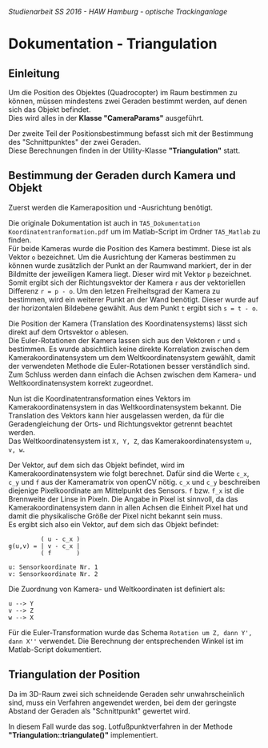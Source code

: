 *Studienarbeit SS 2016 - HAW Hamburg - optische Trackinganlage*
# Dokumentation - Triangulation

## Einleitung
Um die Position des Objektes (Quadrocopter) im Raum bestimmen zu können, müssen mindestens zwei Geraden bestimmt werden, auf denen sich das Objekt befindet.  
Dies wird alles in der **Klasse "CameraParams"** ausgeführt.

Der zweite Teil der Positionsbestimmung befasst sich mit der Bestimmung des "Schnittpunktes" der zwei Geraden.  
Diese Berechnungen finden in der  Utility-Klasse **"Triangulation"** statt.


## Bestimmung der Geraden durch Kamera und Objekt
Zuerst werden die Kameraposition und -Ausrichtung benötigt.

Die originale Dokumentation ist auch in `TA5_Dokumentation Koordinatentranformation.pdf` um im Matlab-Script im Ordner `TA5_Matlab` zu finden.  
Für beide Kameras wurde die Position des Kamera bestimmt. Diese ist als Vektor `o` bezeichnet. Um die Ausrichtung der Kameras bestimmen zu können wurde zusätzlich der Punkt an der Raumwand markiert, der in der Bildmitte der jeweiligen Kamera liegt. Dieser wird mit Vektor `p` bezeichnet.  
Somit ergibt sich der Richtungsvektor der Kamera `r` aus der vektoriellen Differenz `r = p - o`.
Um den letzen Freiheitsgrad der Kamera zu bestimmen, wird ein weiterer Punkt an der Wand benötigt. Dieser wurde auf der horizontalen Bildebene gewählt. Aus dem Punkt `t` ergibt sich `s = t - o`.

Die Position der Kamera (Translation des Koordinatensystems) lässt sich direkt auf dem Ortsvektor `o` ablesen.  
Die Euler-Rotationen der Kamera lassen sich aus den Vektoren `r` und `s` bestimmen. Es wurde absichtlich keine direkte Korrelation zwischen dem Kamerakoordinatensystem um dem Weltkoordinatensystem gewählt, damit der verwendeten Methode die Euler-Rotationen besser verständlich sind. Zum Schluss werden dann einfach die Achsen zwischen dem Kamera- und Weltkoordinatensystem korrekt zugeordnet.

Nun ist die Koordinatentransformation eines Vektors im Kamerakoordinatensystem in das Weltkoordinatensystem bekannt. Die Translation des Vektors kann hier ausgelassen werden, da für die Geradengleichung der Orts- und Richtungsvektor getrennt beachtet werden.  
Das Weltkoordinatensystem ist `X, Y, Z`, das Kamerakoordinatensystem `u, v, w`.

Der Vektor, auf dem sich das Objekt befindet, wird im Kamerakoordinatensystem wie folgt berechnet. Dafür sind die Werte `c_x`, `c_y` und `f` aus der Kameramatrix von openCV nötig. `c_x` und `c_y` beschreiben diejenige Pixelkoordinate am Mittelpunkt des Sensors. `f` bzw. `f_x` ist die Brennweite der Linse in Pixeln. Die Angabe in Pixel ist sinnvoll, da das Kamerakoordinatensystem dann in allen Achsen die Einheit Pixel hat und damit die physikalische Größe der Pixel nicht bekannt sein muss.  
Es ergibt sich also ein Vektor, auf dem sich das Objekt befindet:

```
         ( u - c_x )
g(u,v) = | v - c_x |
         ( f       )
          
u: Sensorkoordinate Nr. 1
v: Sensorkoordinate Nr. 2
```

Die Zuordnung von Kamera- und Weltkoordinaten ist definiert als:

```
u --> Y
v --> Z
w --> X
```

Für die Euler-Transformation wurde das Schema `Rotation um Z, dann Y', dann X''` verwendet. Die Berechnung der entsprechenden Winkel ist im Matlab-Script dokumentiert.


## Triangulation der Position
Da im 3D-Raum zwei sich schneidende Geraden sehr unwahrscheinlich sind, muss ein Verfahren angewendet werden, bei dem der geringste Abstand der Geraden als "Schnittpunkt" gewertet wird.

In diesem Fall wurde das sog. Lotfußpunktverfahren in der Methode **"Triangulation::triangulate()"** implementiert.